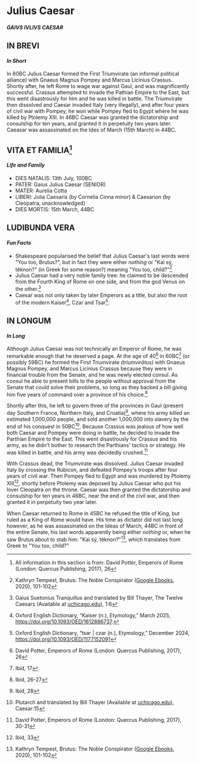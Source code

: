 # **Julius Caesar**
#### *GAIVS IVLIVS CAESAR*

## IN BREVI
#### *In Short*
In 60BC Julius Caesar formed the First Triumvirate (an informal political alliance) with Gnaeus Magnus Pompey and Marcus Licinius Crassus. Shortly after, he left Rome to wage war against Gaul, and was magnificently successful. Crassus attempted to invade the Pathian Empire to the East, but this went disastrously for him and he was killed in battle. The Triumvirate then dissolved and Caesar invaded Italy (very illegally), and after four years of civil war with Pompey, he won while Pompey fled to Egypt where he was killed by Ptolemy XIII. In 46BC Caesar was granted the dictatorship and consulship for ten years, and granted it in perpetuity two years later. Caeasar was assassinated on the Ides of March (15th March) in 44BC.

## VITA ET FAMILIA[^1]
#### *Life and Family*
- DIES NATALIS: 13th July, 100BC
- PATER: Gaius Julius Caesar (SENIOR)
- MATER: Aurelia Cotta
- LIBERI: Julia Caesaris (by Cornelia Cinna minor) & Caesarion (by Cleopatra, unacknowledged)
- DIES MORTIS: 15th March, 44BC

## LUDIBUNDA VERA
#### *Fun Facts*
- Shakespeare popularised the belief that Julius Caesar's last words were "You too, Brutus?", but in fact they were either *nothing* or "Kaì sý, téknon?" (in Greek for some reason?) meaning "You too, child?"[^2]
- Julius Caesar had a very noble family tree: he claimed to be descended from the Fourth King of Rome on one side, and from the god Venus on the other.[^3]
- Caesar was not only taken by later Emperors as a title, but also the root of the modern Kaiser[^4], Czar and Tsar[^5].

## IN LONGUM
#### *In Long*
Although Julius Caesar was not technically an Emperor of Rome, he was remarkable enough that he deserved a page. At the age of 40[^6] in 60BC[^7] (or possibly 59BC) he formed the First Triumvirate *(triumvirātus)* with Gnaeus Magnus Pompey, and Marcus Licinius Crassus because they were in financial trouble from the Senate, and he was newly elected consul. As consul he able to present bills to the people without approval from the Senate that could solve their problems, so long as they backed a bill giving him five years of command over a province of his choice.[^8]

Shortly after this, he left to govern three of the provinces in Gaul (present day Southern France, Northern Italy, and Croatia)[^9], where his army killed an estimated 1,000,000 people, and sold another 1,000,000 into slavery by the end of his conquest in 50BC[^10]. Because Crassus was jealous of how well both Caesar and Pompey were doing in battle, he decided to invade the Parthian Empire to the East. This went disastrously for Crassus and his army, as he didn't bother to research the Parthians' tactics or strategy. He was killed in battle, and his army was decidedly crushed.[^11]

With Crassus dead, the Triumvirate was dissolved. Julius Caesar invaded Italy by crossing the Rubicon, and defeated Pompey's troops after four years of civil war. Then Pompey fled to Egypt and was murdered by Ptolemy XIII[^12], shortly before Ptolemy was deposed by Julius Caesar who put his lover Cleopatra on the throne. Caesar was then granted the dictatorship and consulship for ten years in 46BC, near the end of the civil war, and then granted it in perpetuity two year later.

When Caesar returned to Rome in 45BC he refused the title of King, but ruled as a King of Rome would have. His time as dictator did not last long however, as he was assassinated on the Ideas of March, 44BC in front of the entire Senate, his last words apparently being either *nothing* or, when he saw Brutus about to stab him: "Kaì sý, téknon?"[^2], which translates from Greek to "You too, child?"

[^1]: All information in this section is from: David Potter, Emperors of Rome (London: Quercus Publishing, 2017), 26
[^2]: Kathryn Tempest, Brutus: The Noble Conspirator ([Google Ebooks](https://books.google.com.au/books?id=mmo3DwAAQBAJ&printsec=frontcover&source=gbs_ge_summary_r&cad=0#v=onepage&q&f=false), 2020), 101-102
[^3]: Gaius Suetonius Tranquillus and translated by Bill Thayer, The Twelve Caesars (Available at [uchicago.edu](https://penelope.uchicago.edu/Thayer/E/Roman/Texts/Suetonius/12Caesars/Julius*.html)), 1:6
[^4]: Oxford English Dictionary, “Kaiser (n.), Etymology,” March 2025, https://doi.org/10.1093/OED/1612886737.
[^5]: Oxford English Dictionary, “tsar | czar (n.), Etymology,” December 2024, https://doi.org/10.1093/OED/1177152091
[^6]: David Potter, Emperors of Rome (London: Quercus Publishing, 2017), 26
[^7]: Ibid, 17
[^8]: Ibid, 26-27
[^9]: Ibid, 28
[^10]: Plutarch and translated by Bill Thayer (Available at [uchicago.edu](https://penelope.uchicago.edu/Thayer/E/Roman/Texts/Plutarch/Lives/Caesar*.html)), Caesar:15
[^11]: David Potter, Emperors of Rome (London: Quercus Publishing, 2017), 30-31
[^12]: Ibid, 33


